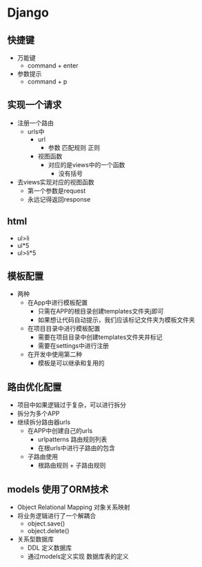# Django

## 快捷键
- 万能键
    - command + enter
- 参数提示
    - command + p
    
## 实现一个请求
- 注册一个路由
    - urls中
        - url
            - 参数 匹配规则 正则
        - 视图函数
            - 对应的是views中的一个函数
                - 没有括号
- 去views实现对应的视图函数
    - 第一个参数是request
    - 永远记得返回response
    
## html
- ul>li
- ul*5
- ul>li*5

## 模板配置
- 两种
    - 在App中进行模板配置
        - 只需在APP的根目录创建templates文件夹j即可
        - 如果想让代码自动提示，我们应该标记文件夹为模板文件夹
    - 在项目目录中进行模板配置
        - 需要在项目目录中创建templates文件夹并标记
        - 需要在settings中进行注册
    - 在开发中使用第二种
        - 模板是可以继承和复用的

## 路由优化配置
- 项目中如果逻辑过于复杂，可以进行拆分
- 拆分为多个APP
- 继续拆分路由器urls
    - 在APP中创建自己的urls
        - urlpatterns 路由规则列表
        - 在根urls中进行子路由的包含
    - 子路由使用
        - 根路由规则 + 子路由规则
        
## models 使用了ORM技术
- Object Relational Mapping 对象关系映射
- 将业务逻辑进行了一个解耦合
    - object.save()
    - object.delete()
- 关系型数据库
    - DDL 定义数据库
    - 通过models定义实现 数据库表的定义 
       